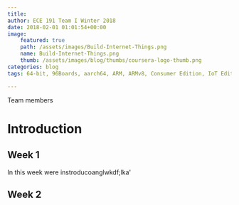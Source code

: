 ```yaml
---
title: 
author: ECE 191 Team I Winter 2018
date: 2018-02-01 01:01:54+00:00
image:
    featured: true
    path: /assets/images/Build-Internet-Things.png
    name: Build-Internet-Things.png
    thumb: /assets/images/blog/thumbs/coursera-logo-thumb.png
categories: blog
tags: 64-bit, 96Boards, aarch64, ARM, ARMv8, Consumer Edition, IoT Edition, Carbon, Nitrogen, DB410c, dragonboard410c, Linaro, Linux, Zephyr, BLE, Mesh, Bluetooth, phrama, phramatech, meditek, dragonboard, coursera, iot, mooc, massive open online course, ucsd, calit2, qualcomm, qualcomm institute, cloud, aws, amazon web services

---
```


Team members

# Introduction

## Week 1

In this week were instroducoanglwkdf;lka'

## Week 2